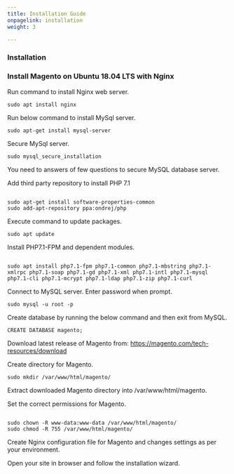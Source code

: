 ```yaml
---
title: Installation Guide
onpagelink: installation
weight: 3

---
```


### Installation

### Install Magento on Ubuntu 18.04 LTS with Nginx

Run command to install Nginx web server.

 ```
 sudo apt install nginx 
```

Run below command to install MySql server.

 ```
 sudo apt-get install mysql-server
```

Secure MySql server.

 ```
 sudo mysql_secure_installation
```

You need to answers of few questions to secure MySQL database server.

Add third party repository to install PHP 7.1

 ```
 
sudo apt-get install software-properties-common
sudo add-apt-repository ppa:ondrej/php

```

Execute command to update packages.

 ```
 sudo apt update  
```

Install PHP7.1-FPM and dependent modules.

 ```
 
sudo apt install php7.1-fpm php7.1-common php7.1-mbstring php7.1-xmlrpc php7.1-soap php7.1-gd php7.1-xml php7.1-intl php7.1-mysql php7.1-cli php7.1-mcrypt php7.1-ldap php7.1-zip php7.1-curl

```

Connect to MySQL server. Enter password when prompt.

 ```
 sudo mysql -u root -p
```

Create database by running the below command and then exit from MySQL.

 ```
 CREATE DATABASE magento;
```

Download latest release of Magento from: https://magento.com/tech-resources/download

Create directory for Magento.

 ```
 sudo mkdir /var/www/html/magento/
```

Extract downloaded Magento directory into /var/www/html/magento.

Set the correct permissions for Magento.

 ```

sudo chown -R www-data:www-data /var/www/html/magento/
sudo chmod -R 755 /var/www/html/magento/

```

Create Nginx configuration file for Magento and changes settings as per your environment.

Open your site in browser and follow the installation wizard.

